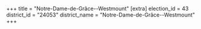 +++
title = "Notre-Dame-de-Grâce--Westmount"
[extra]
election_id = 43
district_id = "24053"
district_name = "Notre-Dame-de-Grâce--Westmount"
+++
